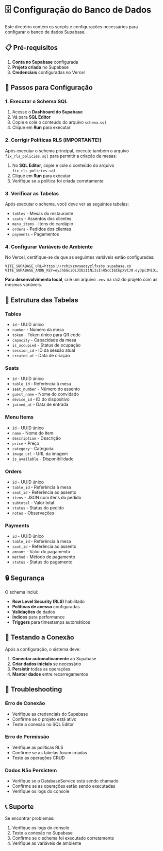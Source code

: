 # 🗄️ Configuração do Banco de Dados

Este diretório contém os scripts e configurações necessários para configurar o banco de dados Supabase.

## 📋 Pré-requisitos

1. **Conta no Supabase** configurada
2. **Projeto criado** no Supabase
3. **Credenciais** configuradas no Vercel

## 🚀 Passos para Configuração

### 1. Executar o Schema SQL

1. Acesse o **Dashboard do Supabase**
2. Vá para **SQL Editor**
3. Copie e cole o conteúdo do arquivo `schema.sql`
4. Clique em **Run** para executar

### 2. Corrigir Políticas RLS (IMPORTANTE!)

Após executar o schema principal, execute também o arquivo `fix_rls_policies.sql` para permitir a criação de mesas:

1. No **SQL Editor**, copie e cole o conteúdo do arquivo `fix_rls_policies.sql`
2. Clique em **Run** para executar
3. Verifique se a política foi criada corretamente

### 3. Verificar as Tabelas

Após executar o schema, você deve ver as seguintes tabelas:

- `tables` - Mesas do restaurante
- `seats` - Assentos dos clientes
- `menu_items` - Itens do cardápio
- `orders` - Pedidos dos clientes
- `payments` - Pagamentos

### 4. Configurar Variáveis de Ambiente

No Vercel, certifique-se de que as seguintes variáveis estão configuradas:

```env
VITE_SUPABASE_URL=https://rxhixzmvsaozyzlfxsbs.supabase.co
VITE_SUPABASE_ANON_KEY=eyJhbGciOiJIUzI1NiIsInR5cCI6IkpXVCJ9.eyJpc3MiOiJzdXBhYmFzZSIsInJlZiI6InJ4aGl4em12c2Fvenl6bGZ4c2JzIiwicm9sZSI6ImFub24iLCJpYXQiOjE3NTYxNzcxMzIsImV4cCI6MjA3MTc1MzEzMn0.s83NeO_2eWLUMHPQ7Rwbf5KcJthNANnkOAes3RW70L8
```

**Para desenvolvimento local**, crie um arquivo `.env` na raiz do projeto com as mesmas variáveis.

## 🔧 Estrutura das Tabelas

### Tables
- `id` - UUID único
- `number` - Número da mesa
- `token` - Token único para QR code
- `capacity` - Capacidade da mesa
- `is_occupied` - Status de ocupação
- `session_id` - ID da sessão atual
- `created_at` - Data de criação

### Seats
- `id` - UUID único
- `table_id` - Referência à mesa
- `seat_number` - Número do assento
- `guest_name` - Nome do convidado
- `device_id` - ID do dispositivo
- `joined_at` - Data de entrada

### Menu Items
- `id` - UUID único
- `name` - Nome do item
- `description` - Descrição
- `price` - Preço
- `category` - Categoria
- `image_url` - URL da imagem
- `is_available` - Disponibilidade

### Orders
- `id` - UUID único
- `table_id` - Referência à mesa
- `seat_id` - Referência ao assento
- `items` - JSON com itens do pedido
- `subtotal` - Valor total
- `status` - Status do pedido
- `notes` - Observações

### Payments
- `id` - UUID único
- `table_id` - Referência à mesa
- `seat_id` - Referência ao assento
- `amount` - Valor do pagamento
- `method` - Método de pagamento
- `status` - Status do pagamento

## 🔒 Segurança

O schema inclui:

- **Row Level Security (RLS)** habilitado
- **Políticas de acesso** configuradas
- **Validações** de dados
- **Índices** para performance
- **Triggers** para timestamps automáticos

## 🧪 Testando a Conexão

Após a configuração, o sistema deve:

1. **Conectar automaticamente** ao Supabase
2. **Criar dados iniciais** se necessário
3. **Persistir** todas as operações
4. **Manter dados** entre recarregamentos

## 🚨 Troubleshooting

### Erro de Conexão
- Verifique as credenciais do Supabase
- Confirme se o projeto está ativo
- Teste a conexão no SQL Editor

### Erro de Permissão
- Verifique as políticas RLS
- Confirme se as tabelas foram criadas
- Teste as operações CRUD

### Dados Não Persistem
- Verifique se o DatabaseService está sendo chamado
- Confirme se as operações estão sendo executadas
- Verifique os logs do console

## 📞 Suporte

Se encontrar problemas:

1. Verifique os logs do console
2. Teste a conexão no Supabase
3. Confirme se o schema foi executado corretamente
4. Verifique as variáveis de ambiente
